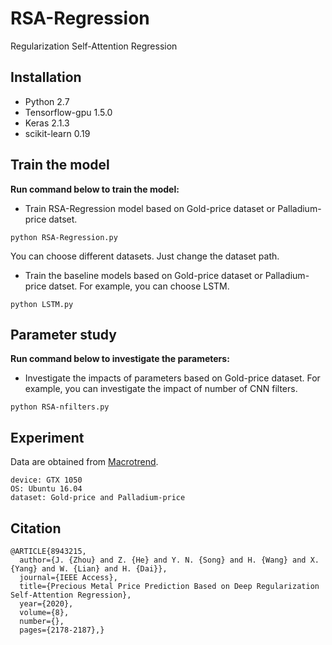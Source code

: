 # RSA-Regression
Regularization Self-Attention Regression

## Installation
- Python 2.7   
- Tensorflow-gpu 1.5.0  
- Keras 2.1.3
- scikit-learn 0.19

## Train the model
**Run command below to train the model:**
- Train RSA-Regression model based on Gold-price dataset or Palladium-price datset.
```
python RSA-Regression.py
```
You can choose different datasets. Just change the dataset path.

- Train the baseline models based on Gold-price dataset or Palladium-price datset. For example, you can choose LSTM.
```
python LSTM.py
```
## Parameter study
**Run command below to investigate the parameters:**
- Investigate the impacts of parameters based on Gold-price dataset. For example, you can investigate the impact of number of CNN filters. 
```
python RSA-nfilters.py
```

## Experiment
Data are obtained from [Macrotrend](http://www.macrotrends.net). 
```
device: GTX 1050
OS: Ubuntu 16.04
dataset: Gold-price and Palladium-price
```

## Citation
```
@ARTICLE{8943215,
  author={J. {Zhou} and Z. {He} and Y. N. {Song} and H. {Wang} and X. {Yang} and W. {Lian} and H. {Dai}},
  journal={IEEE Access}, 
  title={Precious Metal Price Prediction Based on Deep Regularization Self-Attention Regression}, 
  year={2020},
  volume={8},
  number={},
  pages={2178-2187},}
  ```
  
